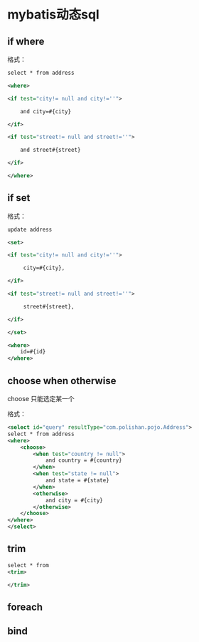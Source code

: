 # mybatis动态sql

## if where

格式：

```xml
select * from address

<where>

<if test="city!= null and city!=''">

	and city=#{city}

</if>

<if test="street!= null and street!=''">

	and street#{street}

</if>

</where>
```



## if set

格式：



```xml
update address

<set>

<if test="city!= null and city!=''">

	 city=#{city},

</if>

<if test="street!= null and street!=''">

	 street#{street},

</if>

</set>

<where>
	id=#{id}
</where> 	

```



## choose when otherwise

choose 只能选定某一个

格式：

```xml
<select id="query" resultType="com.polishan.pojo.Address">
select * from address
<where>
	<choose>
    	<when test="country != null">
        	and country = #{country}
        </when>
        <when test="state != null">
        	and state = #{state}
        </when>
        <otherwise>
        	and city = #{city}
        </otherwise>
    </choose>
</where>
</select>
```

## trim

```xml
select * from 
<trim>

</trim>
```



## foreach



## bind

